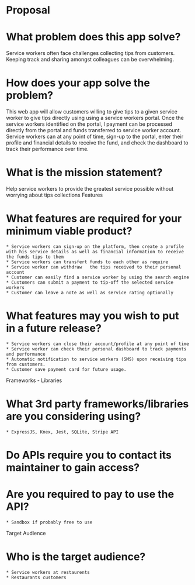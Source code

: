 # Proposal

# What problem does this app solve?
Service workers often face challenges collecting tips from customers. Keeping track and sharing amongst colleagues can be overwhelming.
	
# How does your app solve the problem?

This web app will allow customers willing to give tips to a given service worker to give tips directly using using a service workers portal. Once the service workers identified on the portal, I payment can be processed directly from the portal and funds transferred to service worker account.
Service workers can at any point of time, sign-up to the portal, enter their profile and financial details to receive the fund, and check the dashboard to track their performance over time.


# What is the mission statement?
Help service workers to provide the greatest service possible without worrying about tips collections 
Features

# What features are required for your minimum viable product?
	* Service workers can sign-up on the platform, then create a profile with his service details as well as financial information to receive the funds tips to them
	* Service workers can transfert funds to each other as require
	* Service worker can withdraw	the tips received to their personal account
	* Customer can easily find a service worker by using the search engine
	* Customers can submit a payment to tip-off the selected service workers
	* Customer can leave a note as well as service rating optionally

# What features may you wish to put in a future release?
	* Service workers can close their account/profile at any point of time
	* Service worker can check their personal dashboard to track payments and performance
	* Automatic notification to service workers (SMS) upon receiving tips from customers.
	* Customer save payment card for future usage.
Frameworks - Libraries

# What 3rd party frameworks/libraries are you considering using?
	* ExpressJS, Knex, Jest, SQLite, Stripe API
# Do APIs require you to contact its maintainer to gain access?
# Are you required to pay to use the API?
	* Sandbox if probably free to use

Target Audience

# Who is the target audience?
	* Service workers at restaurents
	* Restaurants customers  